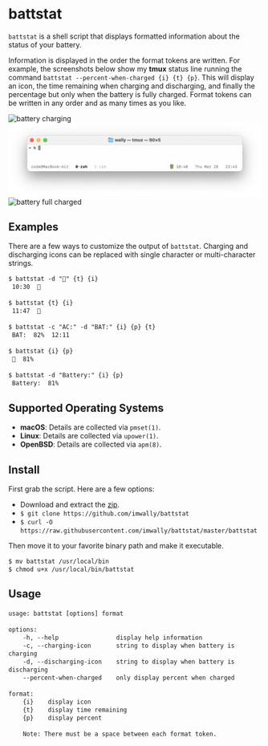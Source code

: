 # battstat

`battstat` is a shell script that displays formatted information about the status of your battery. 

Information is displayed in the order the format tokens are written. For example, the screenshots below show my __tmux__ status line running the command `battstat --percent-when-charged {i} {t} {p}`. This will display an icon, the time remaining when charging and discharging, and finally the percentage but only when the battery is fully charged. Format tokens can be written in any order and as many times as you like.

![battery charging](https://github.com/imwally/battstat/raw/master/img/charging.png)
![battery discharging](https://github.com/imwally/battstat/raw/master/img/discharging.png)
![battery full charged](https://github.com/imwally/battstat/raw/master/img/charged.png)

## Examples

There are a few ways to customize the output of `battstat`. Charging and discharging icons can be replaced with single character or multi-character strings.

```
$ battstat -d "🍕" {t} {i}
 10:30  🍕

$ battstat {t} {i}
 11:47  🔋

$ battstat -c "AC:" -d "BAT:" {i} {p} {t}
 BAT:  82%  12:11

$ battstat {i} {p}    
 🔋  81%

$ battstat -d "Battery:" {i} {p}
 Battery:  81%
```

## Supported Operating Systems

* __macOS__: Details are collected via `pmset(1)`.
* __Linux__: Details are collected via `upower(1)`.
* __OpenBSD__: Details are collected via `apm(8)`.

## Install

First grab the script. Here are a few options:

* Download and extract the [zip](https://github.com/imwally/battstat/archive/master.zip).
* `$ git clone https://github.com/imwally/battstat`
* `$ curl -O https://raw.githubusercontent.com/imwally/battstat/master/battstat`

Then move it to your favorite binary path and make it executable.

```
$ mv battstat /usr/local/bin
$ chmod u+x /usr/local/bin/battstat
```

## Usage

```
usage: battstat [options] format

options:
    -h, --help                display help information
    -c, --charging-icon       string to display when battery is charging
    -d, --discharging-icon    string to display when battery is discharging
    --percent-when-charged    only display percent when charged

format:
    {i}    display icon
    {t}    display time remaining
    {p}    display percent

    Note: There must be a space between each format token.
```
